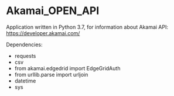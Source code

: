 # Akamai_OPEN_API

Application written in Python 3.7, for information about Akamai API: https://developer.akamai.com/

Dependencies:
- requests
- csv
- from akamai.edgedrid import EdgeGridAuth
- from urllib.parse import urljoin
- datetime
- sys


